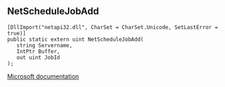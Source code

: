 ## NetScheduleJobAdd

```
[DllImport("netapi32.dll", CharSet = CharSet.Unicode, SetLastError = true)]
public static extern uint NetScheduleJobAdd(
   string Servername,
   IntPtr Buffer,
   out uint JobId
);
```

[Microsoft documentation](https://docs.microsoft.com/en-us/windows/win32/api/lmapibuf/nf-lmapibuf-netschedulejobadd)
